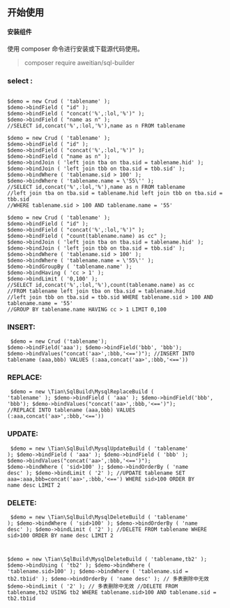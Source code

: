 ## 开始使用

#### 安装组件
使用 composer 命令进行安装或下载源代码使用。
> composer require aweitian/sql-builder
>

### select :
<pre><code>
$demo = new Crud ( 'tablename' );
$demo->bindField ( "id" );
$demo->bindField ( "concat('%',:lol,'%')" );
$demo->bindField ( "name as n" );
//SELECT id,concat('%',:lol,'%'),name as n FROM tablename

$demo = new Crud ( 'tablename' );
$demo->bindField ( "id" );
$demo->bindField ( "concat('%',:lol,'%')" );
$demo->bindField ( "name as n" );
$demo->bindJoin ( 'left join tba on tba.sid = tablename.hid' );
$demo->bindJoin ( 'left join tbb on tba.sid = tbb.sid' );
$demo->bindWhere ( 'tablename.sid > 100' );
$demo->bindWhere ( 'tablename.name = \'55\'' );
//SELECT id,concat('%',:lol,'%'),name as n FROM tablename 
//left join tba on tba.sid = tablename.hid left join tbb on tba.sid = tbb.sid 
//WHERE tablename.sid > 100 AND tablename.name = '55'

$demo = new Crud ( 'tablename' );
$demo->bindField ( "id" );
$demo->bindField ( "concat('%',:lol,'%')" );
$demo->bindField ( "count(tablename.name) as cc" );
$demo->bindJoin ( 'left join tba on tba.sid = tablename.hid' );
$demo->bindJoin ( 'left join tbb on tba.sid = tbb.sid' );
$demo->bindWhere ( 'tablename.sid > 100' );
$demo->bindWhere ( 'tablename.name = \'55\'' );
$demo->bindGroupBy ( 'tablename.name' );
$demo->bindHaving ( 'cc > 1' );
$demo->bindLimit ( '0,100' );
//SELECT id,concat('%',:lol,'%'),count(tablename.name) as cc 
//FROM tablename left join tba on tba.sid = tablename.hid 
//left join tbb on tba.sid = tbb.sid WHERE tablename.sid > 100 AND tablename.name = '55' 
//GROUP BY tablename.name HAVING cc > 1 LIMIT 0,100
</code></pre>

### INSERT:
<code><pre>
$demo = new Crud ('tablename');
$demo->bindField('aaa');
$demo->bindField('bbb', 'bbb');
$demo->bindValues("concat('aa>',:bbb,'<==')");
//INSERT INTO tablename (aaa,bbb) VALUES (:aaa,concat('aa>',:bbb,'<=='))
</code></pre>

### REPLACE:
<code><pre>
$demo = new \Tian\SqlBuild\MysqlReplaceBuild ( 'tablename' );
$demo->bindField ( 'aaa' );
$demo->bindField('bbb', 'bbb');
$demo->bindValues("concat('aa>',:bbb,'<==')");
//REPLACE INTO tablename (aaa,bbb) VALUES (:aaa,concat('aa>',:bbb,'<=='))
</code></pre>

### UPDATE:
<code><pre>
$demo = new \Tian\SqlBuild\MysqlUpdateBuild ( 'tablename' );
$demo->bindField ( 'aaa' );
$demo->bindField ( 'bbb' );
$demo->bindValues("concat('aa>',:bbb,'<==')");
$demo->bindWhere ( 'sid>100' );
$demo->bindOrderBy ( 'name desc' );
$demo->bindLimit ( '2' );
//UPDATE tablename SET aaa=:aaa,bbb=concat('aa>',:bbb,'<==') WHERE sid>100 ORDER BY name desc LIMIT 2
</code></pre>

### DELETE:
<code><pre>
$demo = new \Tian\SqlBuild\MysqlDeleteBuild ( 'tablename' );
$demo->bindWhere ( 'sid>100' );
$demo->bindOrderBy ( 'name desc' );
$demo->bindLimit ( '2' );
//DELETE FROM tablename WHERE sid>100 ORDER BY name desc LIMIT 2

$demo = new \Tian\SqlBuild\MysqlDeleteBuild ( 'tablename,tb2' );
$demo->bindUsing ( 'tb2' );
$demo->bindWhere ( 'tablename.sid>100' );
$demo->bindWhere ( 'tablename.sid = tb2.tb1id' );
$demo->bindOrderBy ( 'name desc' ); // 多表删除中无效
$demo->bindLimit ( '2' ); // 多表删除中无效
//DELETE FROM tablename,tb2 USING tb2 WHERE tablename.sid>100 AND tablename.sid = tb2.tb1id
</code></pre>